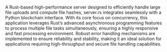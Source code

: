 A Rust-based high-performance server designed to efficiently handle large file uploads and compute file hashes, server.rs integrates seamlessly with a Python blockchain interface. With its core focus on concurrency, this application leverages Rust’s advanced asynchronous programming features to process multiple file tasks simultaneously, ensuring a highly responsive and fast processing environment. Robust error handling mechanisms are implemented to ensure reliability and stability, making it an ideal solution for applications requiring high-throughput and secure file handling capabilities.
